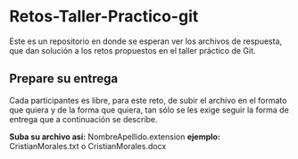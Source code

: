 Retos-Taller-Practico-git
=========================

Este es un repositorio en donde se esperan ver los archivos de respuesta, que dan solución a los retos propuestos en el taller práctico de Git. 

## Prepare su entrega

Cada participantes es libre, para este reto, de subir el archivo en el formato que quiera y de la forma que quiera, tan sólo se les exige seguir la forma de entrega que a continuación se describe.

**Suba su archivo así:** NombreApellido.extension **ejemplo:** CristianMorales.txt o CristianMorales.docx

 

